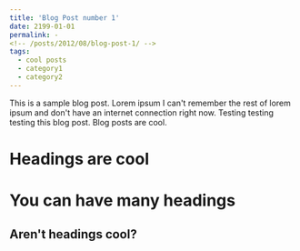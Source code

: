 ```yaml
---
title: 'Blog Post number 1'
date: 2199-01-01
permalink: -
<!-- /posts/2012/08/blog-post-1/ -->
tags:
  - cool posts
  - category1
  - category2
---
```


This is a sample blog post. Lorem ipsum I can't remember the rest of lorem ipsum and don't have an internet connection right now. Testing testing testing this blog post. Blog posts are cool.

Headings are cool
======

You can have many headings
======

Aren't headings cool?
------
